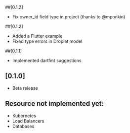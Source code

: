 ##[0.1.2]
- Fix owner_id field type in project (thanks to @mponkin)

##[0.1.2]
- Added a Flutter example
- Fixed type errors in Droplet model

##[0.1.1]
- Implemented dartfmt suggestions

## [0.1.0]
* Beta release

## Resource not implemented yet:
- Kubernetes
- Load Balancers
- Databases
